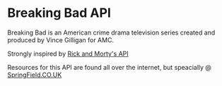 # Breaking Bad API
Breaking Bad is an American crime drama television series created and produced by Vince Gilligan for AMC.

Strongly inspired by [Rick and Morty's API](https://rickandmortyapi.com/)

Resources for this API are found all over the internet, but speacially @ [SpringField.CO.UK](https://springfieldspringfield.co.uk)
